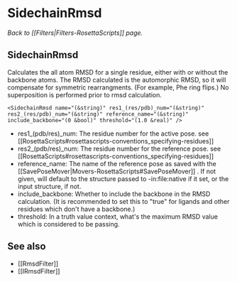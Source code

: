 # SidechainRmsd
*Back to [[Filters|Filters-RosettaScripts]] page.*
## SidechainRmsd

Calculates the all atom RMSD for a single residue, either with or without the backbone atoms. The RMSD calculated is the automorphic RMSD, so it will compensate for symmetric rearrangments. (For example, Phe ring flips.) No superposition is performed prior to rmsd calculation.

```
<SidechainRmsd name="(&string)" res1_(res/pdb)_num="(&string)" res2_(res/pdb)_num="(&string)" reference_name="(&string)" include_backbone="(0 &bool)" threshold="(1.0 &real)" />
```

-   res1\_(pdb/res)\_num: The residue number for the active pose. see [[RosettaScripts#rosettascripts-conventions_specifying-residues]]
-   res2\_(pdb/res)\_num: The residue number for the reference pose. see [[RosettaScripts#rosettascripts-conventions_specifying-residues]]
-   reference\_name: The name of the reference pose as saved with the [[SavePoseMover|Movers-RosettaScripts#SavePoseMover]] . If not given, will default to the structure passed to -in:file:native if it set, or the input structure, if not.
-   include\_backbone: Whether to include the backbone in the RMSD calculation. (It is recommended to set this to "true" for ligands and other residues which don't have a backbone.)
-   threshold: In a truth value context, what's the maximum RMSD value which is considered to be passing.

## See also

* [[RmsdFilter]]
* [[IRmsdFilter]]

